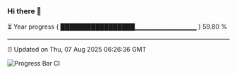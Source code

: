 ### Hi there 👋

⏳ Year progress { █████████████████▁▁▁▁▁▁▁▁▁▁▁▁▁ } 59.80 %

---

⏰ Updated on Thu, 07 Aug 2025 06:26:36 GMT

![Progress Bar CI](https://github.com/liununu/liununu/workflows/Progress%20Bar%20CI/badge.svg)
